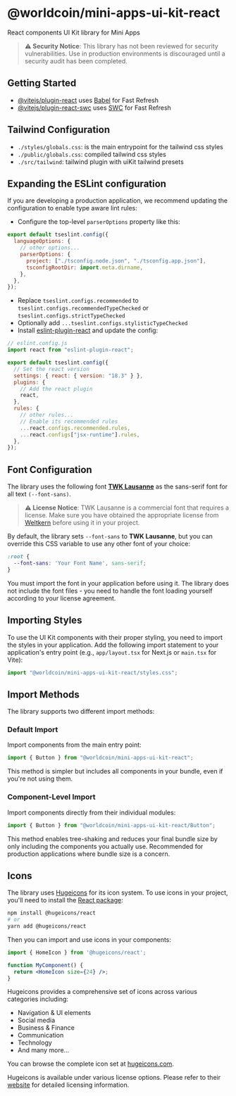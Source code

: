 # @worldcoin/mini-apps-ui-kit-react

React components UI Kit library for Mini Apps

> **⚠️ Security Notice**: This library has not been reviewed for security vulnerabilities. Use in production environments is discouraged until a security audit has been completed.

## Getting Started

- [@vitejs/plugin-react](https://github.com/vitejs/vite-plugin-react/blob/main/packages/plugin-react/README.md) uses [Babel](https://babeljs.io/) for Fast Refresh
- [@vitejs/plugin-react-swc](https://github.com/vitejs/vite-plugin-react-swc) uses [SWC](https://swc.rs/) for Fast Refresh

## Tailwind Configuration

- `./styles/globals.css`: is the main entrypoint for the tailwind css styles
- `./public/globals.css`: compiled tailwind css styles
- `./src/tailwind`: tailwind plugin with uiKit tailwind presets

## Expanding the ESLint configuration

If you are developing a production application, we recommend updating the configuration to enable type aware lint rules:

- Configure the top-level `parserOptions` property like this:

```js
export default tseslint.config({
  languageOptions: {
    // other options...
    parserOptions: {
      project: ["./tsconfig.node.json", "./tsconfig.app.json"],
      tsconfigRootDir: import.meta.dirname,
    },
  },
});
```

- Replace `tseslint.configs.recommended` to `tseslint.configs.recommendedTypeChecked` or `tseslint.configs.strictTypeChecked`
- Optionally add `...tseslint.configs.stylisticTypeChecked`
- Install [eslint-plugin-react](https://github.com/jsx-eslint/eslint-plugin-react) and update the config:

```js
// eslint.config.js
import react from "eslint-plugin-react";

export default tseslint.config({
  // Set the react version
  settings: { react: { version: "18.3" } },
  plugins: {
    // Add the react plugin
    react,
  },
  rules: {
    // other rules...
    // Enable its recommended rules
    ...react.configs.recommended.rules,
    ...react.configs["jsx-runtime"].rules,
  },
});
```

## Font Configuration

The library uses the following font **[TWK Lausanne](https://weltkern.com/typefaces/lausanne)** as the sans-serif font for all text `(--font-sans)`. 

> **⚠️ License Notice**: TWK Lausanne is a commercial font that requires a license. Make sure you have obtained the appropriate license from [Weltkern](https://weltkern.com/typefaces/lausanne) before using it in your project.

By default, the library sets `--font-sans` to **TWK Lausanne**, but you can override this CSS variable to use any other font of your choice:

```css
:root {
  --font-sans: 'Your Font Name', sans-serif;
}
```

You must import the font in your application before using it. The library does not include the font files - you need to handle the font loading yourself according to your license agreement.

## Importing Styles

To use the UI Kit components with their proper styling, you need to import the styles in your application. Add the following import statement to your application's entry point (e.g., `app/layout.tsx` for Next.js or `main.tsx` for Vite):

```typescript
import "@worldcoin/mini-apps-ui-kit-react/styles.css";
```

## Import Methods

The library supports two different import methods:

### Default Import

Import components from the main entry point:

```typescript
import { Button } from "@worldcoin/mini-apps-ui-kit-react";
```

This method is simpler but includes all components in your bundle, even if you're not using them.

### Component-Level Import

Import components directly from their individual modules:

```typescript
import { Button } from "@worldcoin/mini-apps-ui-kit-react/Button";
```

This method enables tree-shaking and reduces your final bundle size by only including the components you actually use. Recommended for production applications where bundle size is a concern.

## Icons

The library uses [Hugeicons](https://hugeicons.com/) for its icon system. To use icons in your project, you'll need to install the [React package](https://www.npmjs.com/package/@hugeicons/react):

```bash
npm install @hugeicons/react
# or
yarn add @hugeicons/react
```

Then you can import and use icons in your components:

```jsx
import { HomeIcon } from '@hugeicons/react';

function MyComponent() {
  return <HomeIcon size={24} />;
}
```

Hugeicons provides a comprehensive set of icons across various categories including:
- Navigation & UI elements
- Social media
- Business & Finance
- Communication
- Technology
- And many more...

You can browse the complete icon set at [hugeicons.com](https://hugeicons.com/).

Hugeicons is available under various license options. Please refer to their [website](https://hugeicons.com/) for detailed licensing information. 